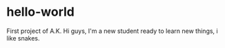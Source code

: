 # hello-world
First project of A.K.
Hi guys,
I'm a new student ready to learn new things, i like snakes.
